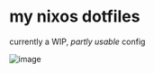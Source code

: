 # my nixos dotfiles 

currently a WIP, *partly usable* config

![image](https://user-images.githubusercontent.com/86223025/169805241-ed6eac2f-5886-440f-9501-f22cb412005c.png)

